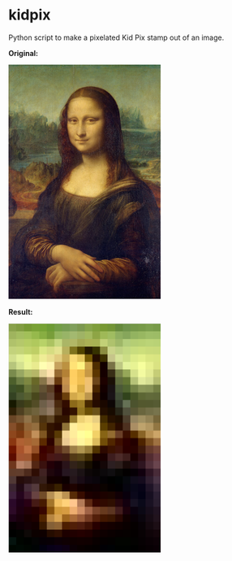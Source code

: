 # kidpix

Python script to make a pixelated Kid Pix stamp out of an image.

**Original:**

<img width="300px"
src="https://github.com/charlesreid1/kidpix/raw/master/readme_before.png" />

**Result:**

<img width="300px"
src="https://github.com/charlesreid1/kidpix/raw/master/readme_after.png" />

